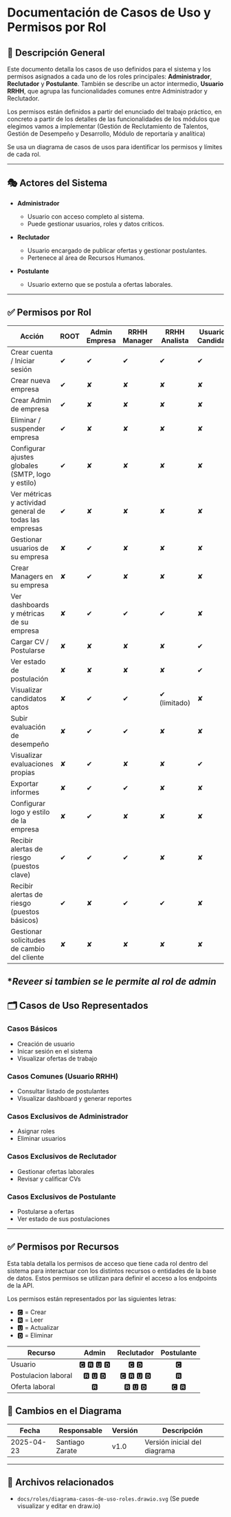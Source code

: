 # Documentación de Casos de Uso y Permisos por Rol

## 🧭 Descripción General

Este documento detalla los casos de uso definidos para el sistema y los permisos asignados a cada uno de los roles principales: **Administrador**, **Reclutador** y **Postulante**. También se describe un actor intermedio, **Usuario RRHH**, que agrupa las funcionalidades comunes entre Administrador y Reclutador.

Los permisos están definidos a partir del enunciado del trabajo práctico, en concreto a partir de los detalles de las funcionalidades de los módulos que elegimos vamos a implementar (Gestión de Reclutamiento de Talentos, Gestión de Desempeño y Desarrollo, Módulo de reportaría y analítica)

Se usa un diagrama de casos de usos para identificar los permisos y límites de cada rol.

---

## 🎭 Actores del Sistema

- **Administrador**
  - Usuario con acceso completo al sistema.
  - Puede gestionar usuarios, roles y datos críticos.

- **Reclutador**
  - Usuario encargado de publicar ofertas y gestionar postulantes.
  - Pertenece al área de Recursos Humanos.

- **Postulante**
  - Usuario externo que se postula a ofertas laborales.

---

## ✅ Permisos por Rol

| Acción                                                 | ROOT | Admin Empresa | RRHH Manager | RRHH Analista | Usuario / Candidato | Soporte Técnico |
|--------------------------------------------------------|------|----------------|---------------|----------------|----------------------|------------------|
| Crear cuenta / Iniciar sesión                          | ✔    | ✔              | ✔             | ✔              | ✔                     | ✔               |
| Crear nueva empresa                                    | ✔    | ✘              | ✘             | ✘              | ✘                     | ✘               |
| Crear Admin de empresa                                 | ✔    | ✘              | ✘             | ✘              | ✘                     | ✘               |
| Eliminar / suspender empresa                           | ✔    | ✘              | ✘             | ✘              | ✘                     | ✘               |
| Configurar ajustes globales (SMTP, logo y estilo)      | ✔    | ✘              | ✘             | ✘              | ✘                     | ✔               |
| Ver métricas y actividad general de todas las empresas | ✔    | ✘              | ✘             | ✘              | ✘                     | ✘               |
| Gestionar usuarios de su empresa                       | ✘    | ✔              | ✘             | ✘              | ✘                     | ✘               |
| Crear Managers en su empresa                           | ✘    | ✔              | ✘             | ✘              | ✘                     | ✘               |
| Ver dashboards y métricas de su empresa                | ✘    | ✔              | ✔             | ✔              | ✘                     | ✘               |
| Cargar CV / Postularse                                 | ✘    | ✘              | ✘             | ✘              | ✔                     | ✘               |
| Ver estado de postulación                              | ✘    | ✘              | ✘             | ✘              | ✔                     | ✘               |
| Visualizar candidatos aptos                            | ✘    | ✔              | ✔             | ✔ (limitado)   | ✘                     | ✘               |
| Subir evaluación de desempeño                          | ✘    | ✔              | ✔             | ✘              | ✘                     | ✘               |
| Visualizar evaluaciones propias                        | ✘    | ✔              | ✘             | ✘              | ✔                     | ✘               |
| Exportar informes                                      | ✘    | ✔              | ✔             | ✘              | ✘                     | ✘               |
| Configurar logo y estilo de la empresa                 | ✘    | ✔              | ✘             | ✘              | ✘                     | ✘               |
| Recibir alertas de riesgo (puestos clave)              | ✔    | ✔              | ✔             | ✘              | ✘                     | ✘               |
| Recibir alertas de riesgo (puestos básicos)            | ✔    | ✘              | ✔             | ✔              | ✘                     | ✘               |
| Gestionar solicitudes de cambio del cliente            | ✘    | ✘              | ✘             | ✘              | ✘                     | ✔               |



**Reveer si tambien se le permite al rol de admin*
---

## 🗂 Casos de Uso Representados

### Casos Básicos
- Creación de usuario
- Inicar sesión en el sistema
- Visualizar ofertas de trabajo

### Casos Comunes (Usuario RRHH)
- Consultar listado de postulantes
- Visualizar dashboard y generar reportes

### Casos Exclusivos de Administrador
- Asignar roles
- Eliminar usuarios

### Casos Exclusivos de Reclutador
- Gestionar ofertas laborales
- Revisar y calificar CVs

### Casos Exclusivos de Postulante
- Postularse a ofertas
- Ver estado de sus postulaciones

---

## ✅ Permisos por Recursos
Esta tabla detalla los permisos de acceso que tiene cada rol dentro del sistema para interactuar con los distintos recursos o entidades de la base de datos. Estos permisos se utilizan para definir el acceso a los endpoints de la API.

Los permisos están representados por las siguientes letras:

- 🅲 = Crear
- 🆁 = Leer
- 🆄 = Actualizar
- 🅳 = Eliminar

| Recurso                            | Admin | Reclutador | Postulante |
|----------------------------------|:-----:|:----------:|:----------:|
| Usuario                          |  🅲 🆁 🆄 🅳   |     🅲  🅳     |     🅲        |
| Postulacion laboral              |  🆁 🆄 🅳   |     🅲 🆁 🆄 🅳     |     🆁        |
| Oferta laboral                   |  🆁           |     🆁 🆄 🅳        |     🅲 🆁     |


## 📝 Cambios en el Diagrama

| Fecha       | Responsable | Versión | Descripción                       |
|-------------|-------------|---------|-----------------------------------|
| 2025-04-23  | Santiago Zarate | v1.0    | Versión inicial del diagrama |

---

## 📎 Archivos relacionados

- `docs/roles/diagrama-casos-de-uso-roles.drawio.svg` (Se puede visualizar y editar en draw.io)

